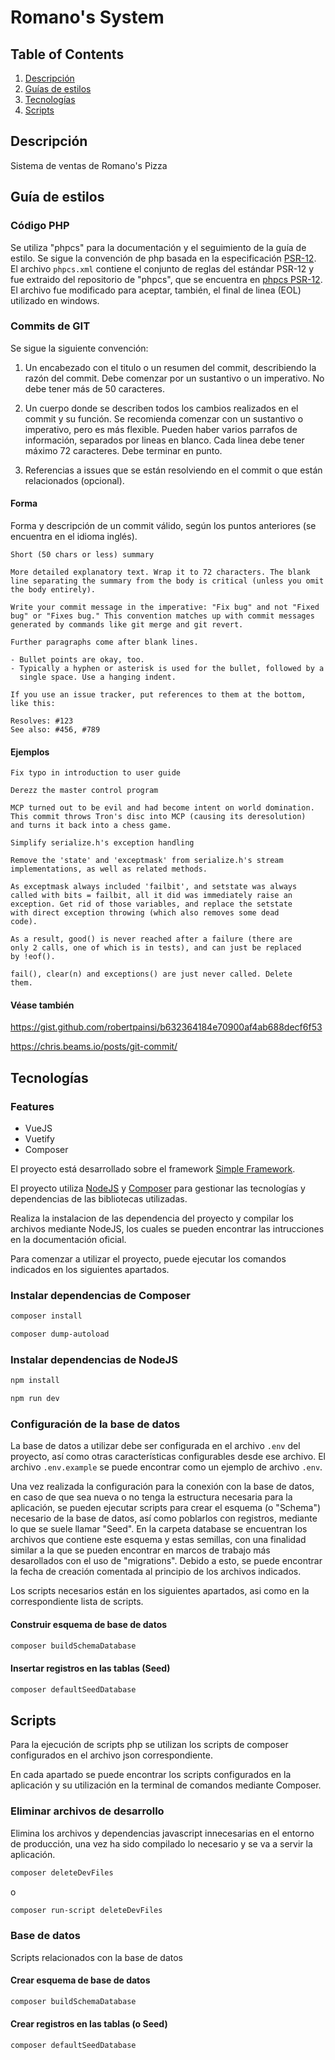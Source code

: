 # Romano's System

## Table of Contents

1. [Descripción](#Descripción)
2. [Guías de estilos](#Guía-de-estilos)
3. [Tecnologías](#Tecnologías)
4. [Scripts](#Scripts)

## Descripción

Sistema de ventas de Romano's Pizza

## Guía de estilos

### Código PHP

Se utiliza "phpcs" para la documentación y el seguimiento de la guía de estilo. Se sigue la convención de php basada en la especificación [PSR-12](https://www.php-fig.org/psr/psr-12/ "PSR-12"). El archivo `phpcs.xml` contiene el conjunto de reglas del estándar PSR-12 y fue extraido del repositorio de "phpcs", que se encuentra en [phpcs PSR-12](https://github.com/squizlabs/PHP_CodeSniffer/blob/master/src/Standards/PSR12/ruleset.xml "phpcs PSR-12"). El archivo fue modificado para aceptar, también, el final de linea (EOL) utilizado en windows.

### Commits de GIT

Se sigue la siguiente convención:

1. Un encabezado con el titulo o un resumen del commit, describiendo la razón del commit. Debe comenzar por un sustantivo o un imperativo. No debe tener más de 50 caracteres.

2. Un cuerpo donde se describen todos los cambios realizados en el commit y su función. Se recomienda comenzar con un sustantivo o imperativo, pero es más flexible. Pueden haber varios parrafos de información, separados por lineas en blanco. Cada linea debe tener máximo 72 caracteres. Debe terminar en punto.

3. Referencias a issues que se están resolviendo en el commit o que están relacionados (opcional).

#### Forma

Forma y descripción de un commit válido, según los puntos anteriores (se encuentra en el idioma inglés).

```text
Short (50 chars or less) summary

More detailed explanatory text. Wrap it to 72 characters. The blank
line separating the summary from the body is critical (unless you omit
the body entirely).

Write your commit message in the imperative: "Fix bug" and not "Fixed
bug" or "Fixes bug." This convention matches up with commit messages
generated by commands like git merge and git revert.

Further paragraphs come after blank lines.

- Bullet points are okay, too.
- Typically a hyphen or asterisk is used for the bullet, followed by a
  single space. Use a hanging indent.

If you use an issue tracker, put references to them at the bottom,
like this:

Resolves: #123
See also: #456, #789
```

#### Ejemplos

```text
Fix typo in introduction to user guide
```

```text
Derezz the master control program

MCP turned out to be evil and had become intent on world domination.
This commit throws Tron's disc into MCP (causing its deresolution)
and turns it back into a chess game.
```

```text
Simplify serialize.h's exception handling

Remove the 'state' and 'exceptmask' from serialize.h's stream
implementations, as well as related methods.

As exceptmask always included 'failbit', and setstate was always
called with bits = failbit, all it did was immediately raise an
exception. Get rid of those variables, and replace the setstate
with direct exception throwing (which also removes some dead
code).

As a result, good() is never reached after a failure (there are
only 2 calls, one of which is in tests), and can just be replaced
by !eof().

fail(), clear(n) and exceptions() are just never called. Delete
them.
```

#### Véase también

<https://gist.github.com/robertpainsi/b632364184e70900af4ab688decf6f53>

<https://chris.beams.io/posts/git-commit/>

## Tecnologías

### Features

- VueJS
- Vuetify
- Composer

El proyecto está desarrollado sobre el framework [Simple Framework](https://github.com/Goblins-Studios/simple-framework "Simple Framework").

El proyecto utiliza [NodeJS](https://nodejs.org/es/ "NodeJS") y [Composer](https://getcomposer.org/ "Composer") para gestionar las tecnologías y dependencias de las bibliotecas utilizadas.

Realiza la instalacion de las dependencia del proyecto y compilar los archivos mediante NodeJS, los cuales se pueden encontrar las intrucciones en la documentación oficial.

Para comenzar a utilizar el proyecto, puede ejecutar los comandos indicados en los siguientes apartados.  

### Instalar dependencias de **Composer**

```bash
composer install
```

```bash
composer dump-autoload
```

### Instalar dependencias de **NodeJS**

```bash
npm install
```

```bash
npm run dev
```

### Configuración de la base de datos

La base de datos a utilizar debe ser configurada en el archivo `.env` del proyecto, así como otras características configurables desde ese archivo. El archivo `.env.example` se puede encontrar como un ejemplo de archivo `.env`.

Una vez realizada la configuración para la conexión con la base de datos, en caso de que sea nueva o no tenga la estructura necesaria para la aplicación, se pueden ejecutar scripts para crear el esquema (o "Schema") necesario de la base de datos, así como poblarlos con registros, mediante lo que se suele llamar "Seed". En la carpeta database se encuentran los archivos que contiene este esquema y estas semillas, con una finalidad similar a la que se pueden encontrar en marcos de trabajo más desarollados con el uso de "migrations". Debido a esto, se puede encontrar la fecha de creación comentada al principio de los archivos indicados.

Los scripts necesarios están en los siguientes apartados, asi como en la correspondiente lista de scripts.

#### Construir esquema de base de datos

```bash
composer buildSchemaDatabase
```

#### Insertar registros en las tablas (Seed)

```bash
composer defaultSeedDatabase
```

## Scripts

Para la ejecución de scripts php se utilizan los scripts de composer configurados en el archivo json correspondiente.

En cada apartado se puede encontrar los scripts configurados en la aplicación y su utilización en la terminal de comandos mediante Composer.

### Eliminar archivos de desarrollo

Elimina los archivos y dependencias javascript innecesarias en el entorno de producción, una vez ha sido compilado lo necesario y se va a servir la aplicación.

```bash
composer deleteDevFiles
```

o

```bash
composer run-script deleteDevFiles
```

### Base de datos

Scripts relacionados con la base de datos

#### Crear esquema de base de datos

```bash
composer buildSchemaDatabase
```

#### Crear registros en las tablas (o Seed)

```bash
composer defaultSeedDatabase
```
